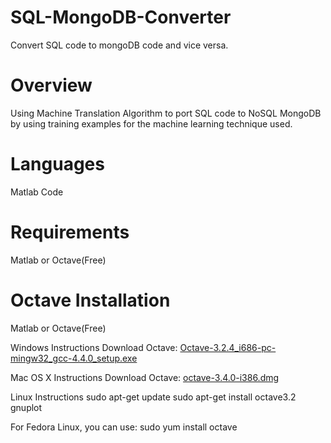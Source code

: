 SQL-MongoDB-Converter
=====================

Convert SQL code to mongoDB code and vice versa.

Overview
=====================

Using Machine Translation Algorithm to port SQL code to NoSQL MongoDB by using training examples for the machine learning technique used.


Languages
===================== 
Matlab Code

Requirements
===================== 
Matlab or Octave(Free)

Octave Installation
===================== 
Matlab or Octave(Free)

Windows Instructions
Download Octave: <a href="http://s3.amazonaws.com/mlclass-resources/software/Octave-3.2.4_i686-pc-mingw32_gcc-4.4.0_setup.exe">Octave-3.2.4_i686-pc-mingw32_gcc-4.4.0_setup.exe</a>

Mac OS X Instructions
Download Octave: <a href="http://s3.amazonaws.com/mlclass-resources/software/octave-3.4.0-i386.dmg">octave-3.4.0-i386.dmg</a>

Linux Instructions
sudo apt-get update
sudo apt-get install octave3.2 gnuplot

For Fedora Linux, you can use:
sudo yum install octave